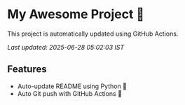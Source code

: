 # My Awesome Project 🚀

This project is automatically updated using GitHub Actions.

_Last updated: 2025-06-28 05:02:03 IST_

## Features
- Auto-update README using Python 🐍
- Auto Git push with GitHub Actions 🤖
